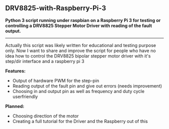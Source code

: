DRV8825-with-Raspberry-Pi-3
---------------------------

**Python 3 script running under raspbian on a Raspberry Pi 3 for testing or controlling a DRV8825 Stepper Motor Driver with reading of the fault output.**


----------


Actually this script was likely written for educational and testing purpose only.
Now I want to share and improve the script for people who have no idea how to control the DRV8825 bipolar stepper motor driver with it's step/dir interface and a raspberry pi 3

**Features:**

- Output of hardware PWM for the step-pin
- Reading output of the fault pin and give out errors (needs improvement)
- Choosing in and output pin as well as frequency and duty cycle userfriendly

**Planned:**

- Choosing direction of the motor
- Creating a full tutorial for the Driver and the Raspberry out of this
